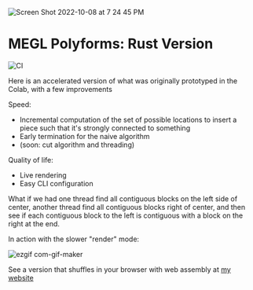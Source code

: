 ![Screen Shot 2022-10-08 at 7 24 45 PM](https://user-images.githubusercontent.com/10949560/194731058-21ec39ac-7e6d-41ae-a192-9a894b1ceff1.png)
# MEGL Polyforms: Rust Version
![CI](https://ci.apps.dgramop.xyz/api/v1/teams/main/pipelines/faster_polyforms/jobs/compile_checks/badge)

Here is an accelerated version of what was originally prototyped in the Colab, with a few improvements

Speed:
- Incremental computation of the set of possible locations to insert a piece such that it's strongly connected to something
- Early termination for the naive algorithm
- (soon: cut algorithm and threading)

Quality of life:
- Live rendering
- Easy CLI configuration

What if we had one thread find all contiguous blocks on the left side of center, another thread find all contiguous blocks right of center, and then see if each contiguous block to the left is contiguous with a block on the right at the end. 

In action with the slower "render" mode:

![ezgif com-gif-maker](https://user-images.githubusercontent.com/10949560/194731222-e064426f-8062-4b7e-adff-b05912c98736.gif)

See a version that shuffles in your browser with web assembly at [my website](https://dgramop.xyz/blocks.html)
